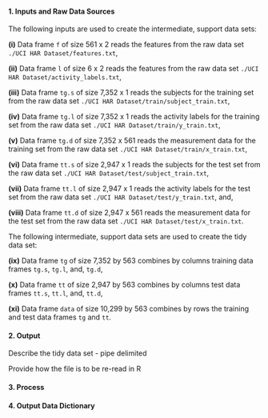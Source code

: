 #### 1. Inputs and Raw Data Sources
The following inputs are used to create the intermediate, support data sets:

**(i)** Data frame `f` of size 561 x 2 reads the features from the raw data set `./UCI HAR Dataset/features.txt`,

**(ii)** Data frame `l` of size 6 x 2 reads the features from the raw data set `./UCI HAR Dataset/activity_labels.txt`,

**(iii)** Data frame `tg.s` of size 7,352 x 1 reads the subjects for the training set from the raw data set `./UCI HAR Dataset/train/subject_train.txt`,

**(iv)** Data frame `tg.l` of size 7,352 x 1 reads the activity labels for the training set from the raw data set `./UCI HAR Dataset/train/y_train.txt`,

**(v)** Data frame `tg.d` of size 7,352 x 561 reads the measurement data for the training set from the raw data set `./UCI HAR Dataset/train/x_train.txt`,

**(vi)** Data frame `tt.s` of size 2,947 x 1 reads the subjects for the test set from the raw data set `./UCI HAR Dataset/test/subject_train.txt`,

**(vii)** Data frame `tt.l` of size 2,947 x 1 reads the activity labels for the test set from the raw data set `./UCI HAR Dataset/test/y_train.txt`, and,

**(viii)** Data frame `tt.d` of size 2,947 x 561 reads the measurement data for the test set from the raw data set `./UCI HAR Dataset/test/x_train.txt`.

The following intermediate, support data sets are used to create the tidy data set:

**(ix)** Data frame `tg` of size 7,352 by 563 combines by columns training data frames `tg.s`, `tg.l`, and, `tg.d`,

**(x)** Data frame `tt` of size 2,947 by 563 combines by columns test data frames `tt.s`, `tt.l`, and, `tt.d`,

**(xi)** Data frame `data` of size 10,299 by 563 combines by rows the training and test data frames `tg` and `tt`.

#### 2. Output

Describe the tidy data set - pipe delimited

Provide how the file is to be re-read in R

#### 3. Process

#### 4. Output Data Dictionary
